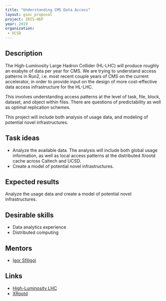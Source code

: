 ```yaml
---
title: "Understanding CMS Data Access"
layout: gsoc_proposal
project: IRIS-HEP
year: 2019
organization:
 - UCSD
---
```



## Description

The High-Luminosity Large Hadron Collider (HL-LHC) will produce roughly an exabyte of data per year for CMS. 
We are trying to understand access patterns in Run2, i.e. most recent couple years of CMS on the current accelerator, 
in order to provide input on the design of more cost-effective data access infrastructure for the HL-LHC. 

This involves understanding access patterns at the level of task, file, block, dataset, and object within files.
There are questions of predictability as well as optimal replication schemes. 

This project will include both analysis of usage data, and modeling of potential novel infrastructures. 

## Task ideas

- Analyze the available data.
  The analysis will include both global usage information,
  as well as local access patterns at the distributed Xrootd cache across Caltech and UCSD.
- Create a model of potential novel infrastructures.

## Expected results
Analyze the usage data and create a model of potential novel infrastructures.

## Desirable skills
 - Data analytics experience
 - Distributed computing

## Mentors
  * [Igor Sfiligoi](mailto:isfiligoi@ucsd.edu)

## Links
  * [High-Luminosity LHC](https://home.cern/science/accelerators/high-luminosity-lhc)
  * [XRootd](http://xrootd.org)
